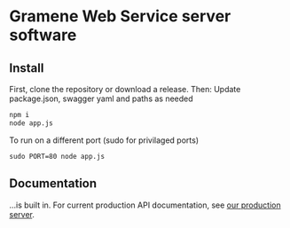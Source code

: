 # Gramene Web Service server software

## Install
First, clone the repository or download a release. Then:
Update package.json, swagger yaml and paths as needed
```bash
npm i 
node app.js
```

To run on a different port (sudo for privilaged ports)
```
sudo PORT=80 node app.js
```

## Documentation
…is built in. For current production API documentation, see [our production server](http://data.gramene.org).
